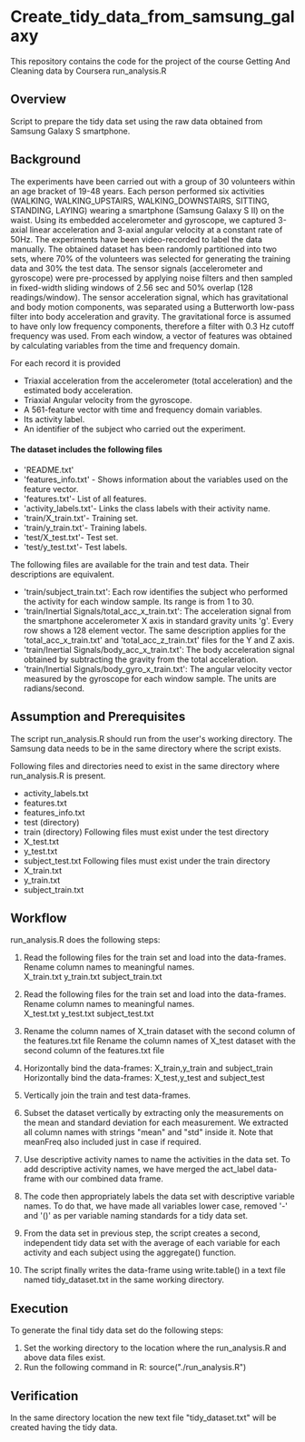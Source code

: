 # Create_tidy_data_from_samsung_galaxy
This repository contains the code for the project of the course Getting And Cleaning data by Coursera run_analysis.R

## Overview
Script to prepare the tidy data set using the raw data obtained from Samsung Galaxy S smartphone. 

## Background
The experiments have been carried out with a group of 30 volunteers within an age bracket of 19-48 years. Each person performed six activities (WALKING, WALKING_UPSTAIRS, WALKING_DOWNSTAIRS, SITTING, STANDING, LAYING) wearing a smartphone (Samsung Galaxy S II) on the waist. Using its embedded accelerometer and gyroscope, we captured 3-axial linear acceleration and 3-axial angular velocity at a constant rate of 50Hz. The experiments have been video-recorded to label the data manually. The obtained dataset has been randomly partitioned into two sets, where 70% of the volunteers was selected for generating the training data and 30% the test data. 
The sensor signals (accelerometer and gyroscope) were pre-processed by applying noise filters and then sampled in fixed-width sliding windows of 2.56 sec and 50% overlap (128 readings/window). The sensor acceleration signal, which has gravitational and body motion components, was separated using a Butterworth low-pass filter into body acceleration and gravity. The gravitational force is assumed to have only low frequency components, therefore a filter with 0.3 Hz cutoff frequency was used. From each window, a vector of features was obtained by calculating variables from the time and frequency domain. 

For each record it is provided

* Triaxial acceleration from the accelerometer (total acceleration) and the estimated body acceleration.
* Triaxial Angular velocity from the gyroscope. 
* A 561-feature vector with time and frequency domain variables. 
* Its activity label. 
* An identifier of the subject who carried out the experiment.

#### The dataset includes the following files

* 'README.txt'
* 'features_info.txt' -  Shows information about the variables used on the feature vector.
* 'features.txt'- List of all features.
* 'activity_labels.txt'- Links the class labels with their activity name.
* 'train/X_train.txt'- Training set.
* 'train/y_train.txt'- Training labels.
* 'test/X_test.txt'- Test set.
* 'test/y_test.txt'- Test labels.

The following files are available for the train and test data. Their descriptions are equivalent. 
* 'train/subject_train.txt': Each row identifies the subject who performed the activity for each window sample. Its range is from 1 to 30. 
* 'train/Inertial Signals/total_acc_x_train.txt': The acceleration signal from the smartphone accelerometer X axis in standard gravity units 'g'. Every row shows a 128 element vector. The same description applies for the 'total_acc_x_train.txt' and 'total_acc_z_train.txt' files for the Y and Z axis. 
* 'train/Inertial Signals/body_acc_x_train.txt': The body acceleration signal obtained by subtracting the gravity from the total acceleration. 
* 'train/Inertial Signals/body_gyro_x_train.txt': The angular velocity vector measured by the gyroscope for each window sample. The units are radians/second. 

## Assumption and Prerequisites
The script run_analysis.R should run from the user's working directory. The Samsung data 
needs to be in the same directory where the script exists. 

Following files and directories need to exist in the same directory where run_analysis.R is present.
* activity_labels.txt
* features.txt
* features_info.txt
* test  (directory)
* train (directory)
Following files must exist under the test directory
* X_test.txt
* y_test.txt
* subject_test.txt
Following files must exist under the train directory
* X_train.txt
* y_train.txt
* subject_train.txt

## Workflow

run_analysis.R does the following steps:

1. Read the following files for the train set and load into the data-frames. Rename column names to meaningful names.  
  X_train.txt
  y_train.txt
  subject_train.txt

2. Read the following files for the train set and load into the data-frames. Rename column names to meaningful names.  
   X_test.txt
   y_test.txt 
   subject_test.txt

3. Rename the column names of X_train dataset with the second column of the features.txt file
   Rename the column names of X_test dataset with the second column of the features.txt file

4. Horizontally bind the data-frames: X_train,y_train and subject_train
   Horizontally bind the data-frames: X_test,y_test and subject_test

5. Vertically join the train and test data-frames. 

6. Subset the dataset vertically by extracting only the measurements on the mean and standard deviation for each measurement. 
   We extracted all column names with strings "mean" and "std" inside it. Note that meanFreq also included just in case if   required.

7. Use descriptive activity names to name the activities in the data set. To add descriptive activity names, we have merged the act_label data-frame with our combined data frame. 

8. The code then appropriately labels the data set with descriptive variable names. To do that, we have made all variables lower case, removed '-' and '()' as per variable naming standards for a tidy data set.

9. From the data set in previous step, the script creates a second, independent tidy data set with the average of each variable for each activity and each subject using the aggregate() function. 

10. The script finally writes the data-frame using write.table() in a text file named tidy_dataset.txt in the same working directory.

## Execution

To generate the final tidy data set do the following steps:
1. Set the working directory to the location where the  run_analysis.R and above data files exist.
2. Run the following command in R: 
		source("./run_analysis.R")

## Verification

In the same directory location the new text file "tidy_dataset.txt" will be created having the tidy data.



